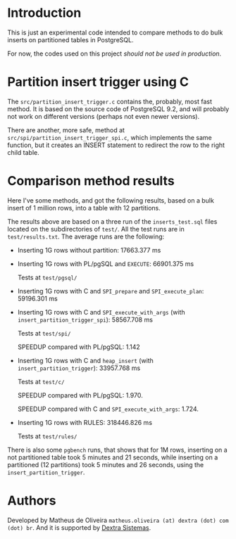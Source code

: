 Introduction
============

This is just an experimental code intended to compare methods to do bulk
inserts on partitioned tables in PostgreSQL.

For now, the codes used on this project *should not be used in production*.

Partition insert trigger using C
================================

The `src/partition_insert_trigger.c` contains the, probably, most fast
method. It is based on the source code of PostgreSQL 9.2, and will probably
not work on different versions (perhaps not even newer versions).

There are another, more safe, method at `src/spi/partition_insert_trigger_spi.c`,
which implements the same function, but it creates an INSERT statement to
redirect the row to the right child table.

Comparison method results
=========================

Here I've some methods, and got the following results, based on a bulk insert
of 1 million rows, into a table with 12 partitions.

The results above are based on a three run of the `inserts_test.sql` files
located on the subdirectories of `test/`. All the test runs are in
`test/results.txt`. The average runs are the following:

- Inserting 1G rows without partition: 17663.377 ms

- Inserting 1G rows with PL/pgSQL and `EXECUTE`: 66901.375 ms

  Tests at `test/pgsql/`

- Inserting 1G rows with C and `SPI_prepare` and `SPI_execute_plan`: 59196.301 ms

- Inserting 1G rows with C and `SPI_execute_with_args` (with `insert_partition_trigger_spi`): 58567.708 ms

  Tests at `test/spi/`

  SPEEDUP compared with PL/pgSQL: 1.142

- Inserting 1G rows with C and `heap_insert` (with `insert_partition_trigger`): 33957.768 ms

  Tests at `test/c/`

  SPEEDUP compared with PL/pgSQL: 1.970.

  SPEEDUP compared with C and `SPI_execute_with_args`: 1.724.

- Inserting 1G rows with RULES: 318446.826 ms

  Tests at `test/rules/`

There is also some `pgbench` runs, that shows that for 1M rows, inserting
on a not partitioned table took 5 minutes and 21 seconds, while inserting
on a partitioned (12 partitions) took 5 minutes and 26 seconds, using the
`insert_partition_trigger`.

Authors
=======

Developed by Matheus de Oliveira `matheus.oliveira (at) dextra (dot) com (dot) br`.
And it is supported by [Dextra Sistemas](http://www.dextra.com.br/).

